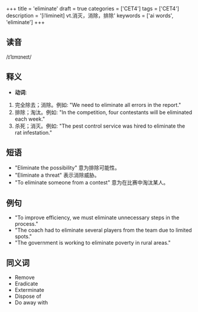 +++
title = 'eliminate'
draft = true
categories = ['CET4']
tags = ['CET4']
description = '[iˈlimineit] vt.消灭，消除，排除'
keywords = ['ai words', 'eliminate']
+++

## 读音
/ɪˈlɪmɪneɪt/

## 释义
- **动词**:
1. 完全除去；消除。例如: "We need to eliminate all errors in the report."
2. 排除；淘汰。例如: "In the competition, four contestants will be eliminated each week."
3. 杀死；消灭。例如: "The pest control service was hired to eliminate the rat infestation."

## 短语
- "Eliminate the possibility" 意为排除可能性。
- "Eliminate a threat" 表示消除威胁。
- "To eliminate someone from a contest" 意为在比赛中淘汰某人。

## 例句
- "To improve efficiency, we must eliminate unnecessary steps in the process."
- "The coach had to eliminate several players from the team due to limited spots."
- "The government is working to eliminate poverty in rural areas."

## 同义词
- Remove
- Eradicate
- Exterminate
- Dispose of
- Do away with
